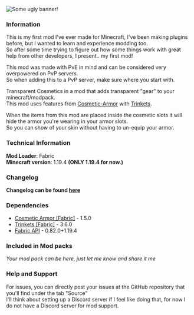 ![](https://i.imgur.com/qZ6Hhmz.png "Some ugly banner!")

### **Information**
This is my first mod I've ever made for Minecraft, I've been making plugins before, but I wanted to learn and experience modding too.  
So after some time trying to figure out how some things work with great help from other developers, I present.. my first mod!

This mod was made with PvE in mind and can be considered very overpowered on PvP servers.  
So when adding this to a PvP server, make sure where you start with.

Transparent Cosmetics in a mod that adds transparent "gear" to your minecraft/modpack.  
This mod uses features from [Cosmetic-Armor](https://www.curseforge.com/minecraft/mc-mods/cosmetic-armor-fabric "Cosmetic Armor") with [Trinkets](https://www.curseforge.com/minecraft/mc-mods/trinkets-fabric "Trinkets").

When the items from this mod are placed inside the cosmetic slots it will hide the armor you're wearing in your armor slots.  
So you can show of your skin without having to un-equip your armor.

### **Technical Information**
**Mod Loader**: Fabric  
**Minecraft version**: 1.19.4 **(ONLY 1.19.4 for now.)**

### Changelog
**Changelog can be found [here](CHANGELOG.md)**

### Dependencies
- [Cosmetic Armor [Fabric]](https://www.curseforge.com/minecraft/mc-mods/cosmetic-armor-fabric) - 1.5.0
- [Trinkets [Fabric]](https://www.curseforge.com/minecraft/mc-mods/trinkets) - 3.6.0
- [Fabric API](https://www.curseforge.com/minecraft/mc-mods/fabric-api) - 0.82.0+1.19.4

### Included in Mod packs
*Your mod pack can be here, just let me know and share it me*

### **Help and Support**
For issues, you can directly post your issues at the GitHub repository that you'll find under the tab "Source"  
I'll think about setting up a Discord server if I feel like doing that, for now I do not have a Discord server for mod support.
